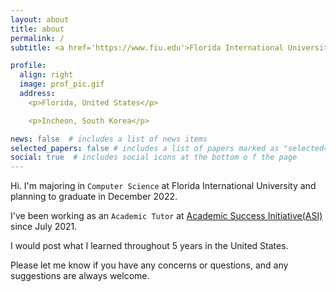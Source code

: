 ```yaml
---
layout: about
title: about
permalink: /
subtitle: <a href='https://www.fiu.edu'>Florida International University</a>. Computer Science(B.S)

profile:
  align: right
  image: prof_pic.gif
  address: 
    <p>Florida, United States</p>

    <p>Incheon, South Korea</p>

news: false  # includes a list of news items
selected_papers: false # includes a list of papers marked as "selected={true}"
social: true  # includes social icons at the bottom o f the page
---
```


Hi. I'm majoring in `Computer Science` at Florida International University and planning to graduate in December 2022.

I've been working as an `Academic Tutor` at <a href="https://asiportal.cis.fiu.edu/">Academic Success Initiative(ASI)</a> since July 2021.

I would post what I learned throughout 5 years in the United States.

Please let me know if you have any concerns or questions, and any suggestions are always welcome.